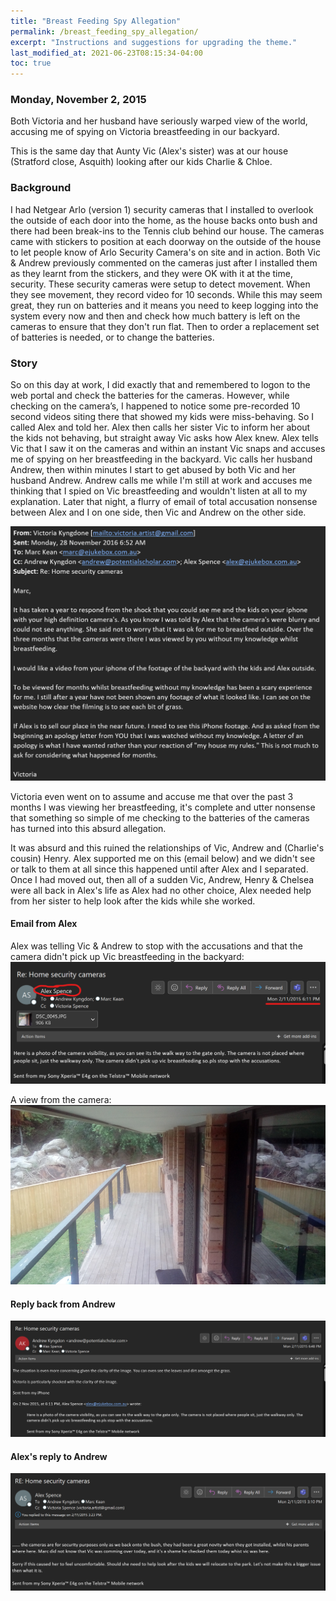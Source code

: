```yaml
---
title: "Breast Feeding Spy Allegation"
permalink: /breast_feeding_spy_allegation/
excerpt: "Instructions and suggestions for upgrading the theme."
last_modified_at: 2021-06-23T08:15:34-04:00
toc: true
---
```


### Monday, November 2, 2015

Both Victoria and her husband have seriously warped view of the world, accusing me of spying on Victoria breastfeeding in our backyard.

This is the same day that Aunty Vic (Alex's sister) was at our house (Stratford close, Asquith) looking after our kids Charlie & Chloe. 

### Background

I had Netgear Arlo (version 1) security cameras that I installed to overlook the outside of each door into the home, as the house backs onto bush and there had been break-ins to the Tennis club behind our house. The cameras came with stickers to position at each doorway on the outside of the house to let people know of Arlo Security Camera's on site and in action. Both Vic & Andrew previously commented on the cameras just after I installed them as they learnt from the stickers, and they were OK with it at the time, security. These security cameras were setup to detect movement. When they see movement, they record video for 10 seconds. While this may seem great, they run on batteries and it means you need to keep logging into the system every now and then and check how much battery is left on the cameras to ensure that they don't run flat. Then to order a replacement set of batteries is needed, or to change the batteries.

### Story

So on this day at work, I did exactly that and remembered to logon to the web portal and check the batteries for the cameras. However, while checking on the camera’s, I happened to notice some pre-recorded 10 second videos siting there that showed my kids were miss-behaving. So I called Alex and told her. Alex then calls her sister Vic to inform her about the kids not behaving, but straight away Vic asks how Alex knew. Alex tells Vic that I saw it on the cameras and within an instant Vic snaps and accuses me of spying on her breastfeeding in the backyard. Vic calls her husband Andrew, then within minutes I start to get abused by both Vic and her husband Andrew. Andrew calls me while I'm still at work and accuses me thinking that I spied on Vic breastfeeding and wouldn't listen at all to my explanation. Later that night, a flurry of email of total accusation nonsense between Alex and I on one side, then Vic and Andrew on the other side. 

![Breast Feeding Accusation 1](../blobs/breastfeedingspyallegation/breastfeeding_accusation1.png)

Victoria even went on to assume and accuse me that over the past 3 months I was viewing her breastfeeding, it's complete and utter nonsense that something so simple of me checking to the batteries of the cameras has turned into this absurd allegation.

It was absurd and this ruined the relationships of Vic, Andrew and (Charlie's cousin) Henry. Alex supported me on this (email below) and we didn't see or talk to them at all since this happened until after Alex and I separated. Once I had moved out, then all of a sudden Vic, Andrew, Henry & Chelsea were all back in Alex's life as Alex had no other choice, Alex needed help from her sister to help look after the kids while she worked. 

#### Email from Alex
Alex was telling Vic & Andrew to stop with the accusations and that the camera didn't pick up Vic breastfeeding in the backyard:
![](../blobs/breastfeedingspyallegation/breastfeeding_alex_email.png)

A view from the camera:
![](../blobs/breastfeedingspyallegation/breastfeeding_alex_email_photo.png)

#### Reply back from Andrew
![](../blobs/breastfeedingspyallegation/breastfeeding_alex_email4.png)

#### Alex's reply to Andrew
![](../blobs/breastfeedingspyallegation/breastfeeding_alex_email5.png)